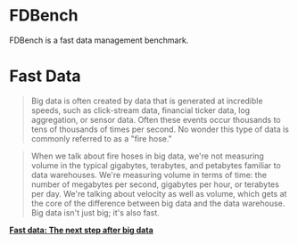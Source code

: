 # FDBench

FDBench is a fast data management benchmark.

# Fast Data

> Big data is often created by data that is generated at incredible speeds, such as click-stream data, financial ticker data, log aggregation, or sensor data. Often these events occur thousands to tens of thousands of times per second. No wonder this type of data is commonly referred to as a "fire hose."

> When we talk about fire hoses in big data, we're not measuring volume in the typical gigabytes, terabytes, and petabytes familiar to data warehouses. We're measuring volume in terms of time: the number of megabytes per second, gigabytes per hour, or terabytes per day. We're talking about velocity as well as volume, which gets at the core of the difference between big data and the data warehouse. Big data isn't just big; it's also fast.

**[Fast data: The next step after big data](http://www.infoworld.com/article/2608040/big-data/fast-data--the-next-step-after-big-data.html)**
